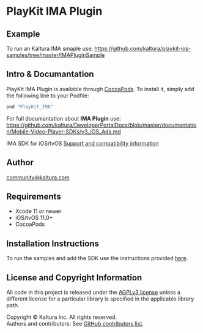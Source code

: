 # PlayKit IMA Plugin

## Example

To run an Kaltura IMA smaple use:
https://github.com/kaltura/playkit-ios-samples/tree/master/IMAPluginSample

## Intro & Documantation

PlayKit IMA Plugin is available through [CocoaPods](http://cocoapods.org). To install
it, simply add the following line to your Podfile:

```ruby
pod "PlayKit_IMA"
```
For full documantation about **IMA Plugin** use:
https://github.com/kaltura/DeveloperPortalDocs/blob/master/documentation/Mobile-Video-Player-SDKs/v3_iOS_Ads.md

IMA SDK for iOS/tvOS [Support and compatibility information](https://developers.google.com/interactive-media-ads/docs/sdks/tvos/client-side/compatibility) 

## Author

community@kaltura.com


## Requirements

* Xcode 11 or newer
* iOS/tvOS 11.0+
* CocoaPods

## Installation Instructions

To run the samples and add the SDK use the instructions provided [here](https://vpaas.kaltura.com/documentation/Mobile-Video-Player-SDKs/v3_iOS_Introduction.html).

## License and Copyright Information
All code in this project is released under the [AGPLv3 license](http://www.gnu.org/licenses/agpl-3.0.html) unless a different license for a particular library is specified in the applicable library path.   

Copyright © Kaltura Inc. All rights reserved.   
Authors and contributors: See [GitHub contributors list](https://github.com/kaltura/playkit-ios-samples/graphs/contributors).  
